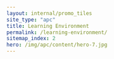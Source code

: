 ```yaml
---
layout: internal/promo_tiles
site_type: "apc"
title: Learning Environment
permalink: /learning-environment/
sitemap_index: 2
hero: /img/apc/content/hero-7.jpg
---
```


<!--- This child document initializes the page in Jekyll. -->